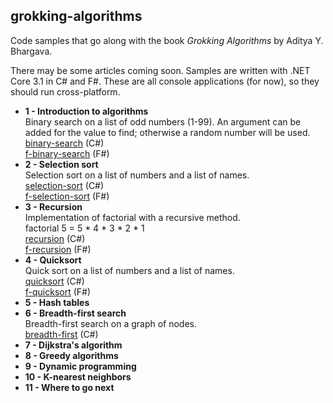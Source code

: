 grokking-algorithms
--------------------
Code samples that go along with the book _Grokking Algorithms_ by Aditya Y. Bhargava.  

There may be some articles coming soon. Samples are written with .NET Core 3.1 in C# and F#. These are all console applications (for now), so they should run cross-platform.

* **1 - Introduction to algorithms**  
Binary search on a list of odd numbers (1-99). An argument can be added for the value to find; otherwise a random number will be used.  
[binary-search](https://github.com/jeremybytes/grokking-algorithms/tree/main/binary-search) (C#)  
[f-binary-search](https://github.com/jeremybytes/grokking-algorithms/tree/main/f-binary-search) (F#)
* **2 - Selection sort**  
Selection sort on a list of numbers and a list of names.  
[selection-sort](https://github.com/jeremybytes/grokking-algorithms/tree/main/selection-sort) (C#)  
[f-selection-sort](https://github.com/jeremybytes/grokking-algorithms/tree/main/f-selection-sort) (F#)
* **3 - Recursion**  
Implementation of factorial with a recursive method.  
factorial 5 = 5 * 4 * 3 * 2 * 1  
[recursion](https://github.com/jeremybytes/grokking-algorithms/tree/main/recursion) (C#)  
[f-recursion](https://github.com/jeremybytes/grokking-algorithms/tree/main/f-recursion) (F#)
* **4 - Quicksort**  
Quick sort on a list of numbers and a list of names.  
[quicksort](https://github.com/jeremybytes/grokking-algorithms/tree/main/quicksort) (C#)  
[f-quicksort](https://github.com/jeremybytes/grokking-algorithms/tree/main/f-quicksort) (F#)
* **5 - Hash tables**  
* **6 - Breadth-first search**  
Breadth-first search on a graph of nodes.  
[breadth-first](https://github.com/jeremybytes/grokking-algorithms/tree/main/breadth-first) (C#)  
* **7 - Dijkstra's algorithm**  
* **8 - Greedy algorithms**  
* **9 - Dynamic programming**  
* **10 - K-nearest neighbors**  
* **11 - Where to go next**  